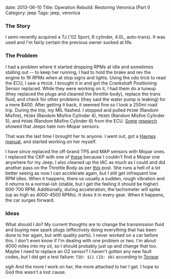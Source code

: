 date: 2013-06-10
Title: Operation Rebuild: Restoring Veronica (Part I)
Category: jeep
Tags: jeep, veronica

### The Story
I semi-recently acquired a TJ ('02 Sport, 6 cylinder, 4.0L, auto-trans). It was used and I'm fairly certain the previous owner sucked at life.

### The Problem
I had a problem where it started dropping RPMs at idle and sometimes stalling out -- to keep her running, I had to hold the brake and rev the engine to 1K RPMs when at stop signs and lights. Using the odo trick to read the ECU, I saw a `P0320`. I brought it in and got the Crankshaft Positioning Sensor replaced. While they were working on it, I had them do a tuneup (they replaced the plugs and cleaned the throttle-body), replace the trans fluid, and check for other problems (they said the water pump is leaking) for a mere $400. After getting it back, it seemed fine so I took a 250mi road trip. During the trip, my MIL flashed. I stopped and pulled `P0300` (Random Misfire), `P0304` (Random Misfire Cylinder 4), `P0305` (Random Misfire Cylinder 5), and `P0306` (Random Misfire Cylinder 6) from the ECU. [Some](http://www.jeepforum.com) [research](http://www.wranglerforum.com) showed that Jeeps hate non-Mopar sensors. 

That was the last time I brought her to anyone. I went out, got a [Haynes manual](http://www.amazon.com/Wrangler-Haynes-Repair-Manual-1987-2008/dp/B0002JMHYG/ref=sr_1_1?ie=UTF8&qid=1370917101&sr=8-1&keywords=haynes+repair+manual+jeep), and started working on her myself.

I have since replaced the off-brand TPS and MAP sensors with Mopar ones. I replaced the CKP with one of [these](http://www.jeep4x4center.com/crankshaft-positioning-sensor-4-0l-4897321aa.html) because I couldn't find a Mopar one anywhere for my Jeep. I also cleaned up the IAC as much as I could and did another pass on the Throttle Body as per [this](http://www.jeepforum.com/forum/f9/cleaning-iac-throttle-body-write-up-dummies-1114849/) post. She runs a hell of a lot better seeing as now I can accelerate again, but I still get infrequent low RPM idles. When it happens, there us usually a sudden, rough vibration and it returns to a normal-ish (stable, but I get the feeling it should be higher) 600-700 RPM. Additionally, during acceleration, the tachometer will spike (up as high as 4000-4500 RPMs). It does it in every gear. When it happens, the car surges forward.

### Ideas
What should I do? My current thoughts are to change the transmission fluid and buying new spark plugs (effectively doing everything that has been done to her again, but with quality parts). I never worked on a car before this. I don't even know if I'm dealing with one problem or two. I'm about 4000 miles into my oil, so I should probably just up and change that too. Maybe I need to replace an O2 sensor? I haven't gotten any new fault codes, but I did get a test failure: `TID: $11 CID: $01` according to [Torque](https://play.google.com/store/apps/details?id=org.prowl.torque&hl=en)

*sigh* And the more I work on her, the more attached to her I get. I hope to God this wasn't a lost cause.

